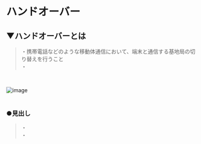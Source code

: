 # ハンドオーバー

## ▼ハンドオーバーとは
>・携帯電話などのような移動体通信において、端末と通信する基地局の切り替えを行うこと<br>
>・<br>
<br>

![image](https://user-images.githubusercontent.com/81621944/234597182-d8ad9d1a-5cb0-4cca-b9fb-d03ce6b2ace2.png)<br>
<br>


### ●見出し
>・<br>
>・<br>
<br>

